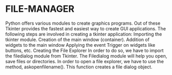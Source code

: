 # FILE-MANAGER
Python offers various modules to create graphics programs. Out of these Tkinter provides the fastest and easiest way to create GUI applications.
The following steps are involved in creating a tkinter application:
Importing the tkinter module.
Creation of the main window (container).
Addition of widgets to the main window
Applying the event Trigger on widgets like buttons, etc.
Creating the File Explorer
In order to do so, we have to import the filedialog module from Tkinter. The Filedialog module will help you open, save files or directories.
In order to open a file explorer, we have to use the method, askopenfilename(). This function creates a file dialog object.
